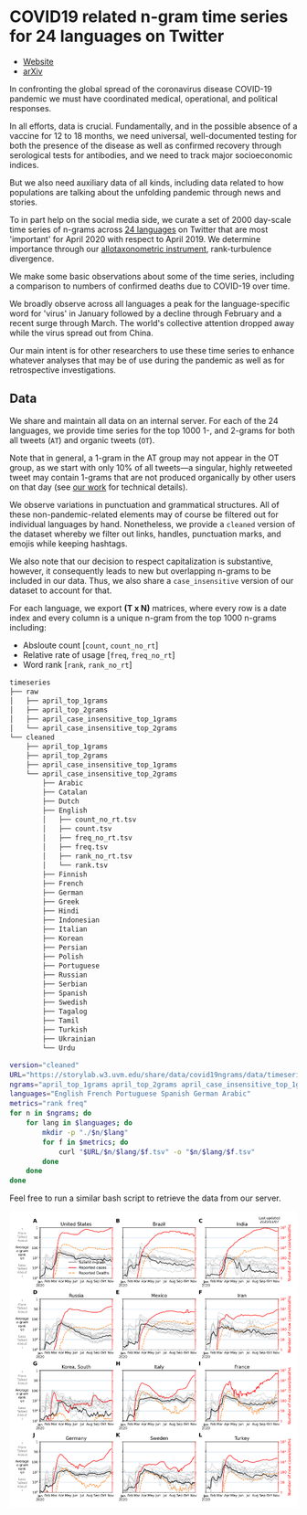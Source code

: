 # COVID19 related n-gram time series for 24 languages on Twitter

- [Website](http://compstorylab.org/covid19ngrams/) 
- [arXiv](https://arxiv.org/abs/2003.12614)

In confronting the global spread of the coronavirus disease COVID-19 pandemic 
we must have coordinated medical, operational, and political responses.

In all efforts, data is crucial. 
Fundamentally, and in the possible absence of a vaccine for 12 to 18 months, 
we need universal, well-documented testing for both the presence of the disease 
as well as confirmed recovery through serological tests for antibodies, 
and we need to track major socioeconomic indices.

But we also need auxiliary data of all kinds, 
including data related to how populations are talking about 
the unfolding pandemic through news and stories.

To in part help on the social media side, we curate a set of 2000 day-scale 
time series of n-grams across [24 languages](languages.csv) 
on Twitter that are most 'important' 
for April 2020 with respect to April 2019. 
We determine importance through our 
[allotaxonometric instrument](https://arxiv.org/abs/2002.09770), 
rank-turbulence divergence.

We make some basic observations about some of the time series, 
including a comparison to numbers of confirmed deaths due to COVID-19 over time.

We broadly observe across all languages a peak for the language-specific word for 'virus' 
in January followed by a decline through February and a recent surge through March. 
The world's collective attention dropped away while the virus spread out from China.

Our main intent is for other researchers to use these time series 
to enhance whatever analyses that may be of use during the pandemic 
as well as for retrospective investigations.

## Data 

We share and maintain all data on an internal server. 
For each of the 24 languages, 
we provide time series for the top 1000 1-, and 2-grams for both all tweets (`AT`)
and organic tweets (`OT`). 
 
Note that in general, a 1-gram in the AT group may not appear in the OT group, 
as we start with only 10% of all tweets—a singular, highly retweeted tweet may contain 1-grams 
that are not produced organically by other users on that day 
(see [our work](https://arxiv.org/abs/2007.12988) for technical details).

We observe variations in punctuation and grammatical structures.
All of these non-pandemic-related elements may of course be filtered out
for individual languages by hand.
Nonetheless, we provide a `cleaned` version of the dataset whereby we filter out links, handles, punctuation marks, and emojis while keeping hashtags. 

We also note that our decision to respect capitalization is substantive, 
however, it consequently leads to new but overlapping n-grams 
to be included in our data.
Thus, we also share a `case_insensitive` version of our dataset 
to account for that. 

For each language, 
we export **(T x N)** matrices,
where every row is a date index and every column is a unique n-gram
from the top 1000 n-grams including:

- Absloute count [`count`, `count_no_rt`]
- Relative rate of usage [`freq`, `freq_no_rt`]
- Word rank [`rank`, `rank_no_rt`]


```
timeseries
├── raw
│   ├── april_top_1grams
│   ├── april_top_2grams
│   ├── april_case_insensitive_top_1grams
│   └── april_case_insensitive_top_2grams
└── cleaned
    ├── april_top_1grams
    ├── april_top_2grams
    ├── april_case_insensitive_top_1grams
    └── april_case_insensitive_top_2grams
        ├── Arabic
        ├── Catalan
        ├── Dutch
        ├── English
        │   ├── count_no_rt.tsv
        │   ├── count.tsv
        │   ├── freq_no_rt.tsv
        │   ├── freq.tsv
        │   ├── rank_no_rt.tsv
        │   └── rank.tsv
        ├── Finnish
        ├── French
        ├── German
        ├── Greek
        ├── Hindi
        ├── Indonesian
        ├── Italian
        ├── Korean
        ├── Persian
        ├── Polish
        ├── Portuguese
        ├── Russian
        ├── Serbian
        ├── Spanish
        ├── Swedish
        ├── Tagalog
        ├── Tamil
        ├── Turkish
        ├── Ukrainian
        └── Urdu
```

```bash
version="cleaned"
URL="https://storylab.w3.uvm.edu/share/data/covid19ngrams/data/timeseries/$version"
ngrams="april_top_1grams april_top_2grams april_case_insensitive_top_1grams april_case_insensitive_top_2grams"
languages="English French Portuguese Spanish German Arabic"
metrics="rank freq"
for n in $ngrams; do
    for lang in $languages; do
        mkdir -p "./$n/$lang"
        for f in $metrics; do
            curl "$URL/$n/$lang/$f.tsv" -o "$n/$lang/$f.tsv"
        done
    done
done
```
Feel free to run a similar bash script to retrieve the data from our server.

![coronagrams_cases](plots/coronagrams_cases.png)
